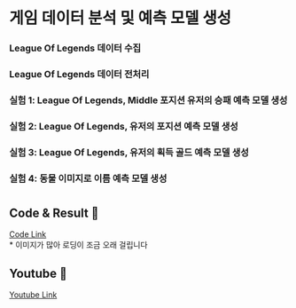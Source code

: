 # 게임 데이터 분석 및 예측 모델 생성  

### League Of Legends 데이터 수집
### League Of Legends 데이터 전처리
### 실험 1: League Of Legends, Middle 포지션 유저의 승패 예측 모델 생성
### 실험 2: League Of Legends, 유저의 포지션 예측 모델 생성
### 실험 3: League Of Legends, 유저의 획득 골드 예측 모델 생성
### 실험 4: 동물 이미지로 이름 예측 모델 생성  
# 
## Code & Result :memo:
[Code Link](https://github.com/jtj8412/data-analysis/blob/main/%EC%9D%B8%EA%B3%B5%EC%A7%80%EB%8A%A5.ipynb)  
\* 이미지가 많아 로딩이 조금 오래 걸립니다

## Youtube :movie_camera:
[Youtube Link](https://youtu.be/BGcJGCGU1ok)  



